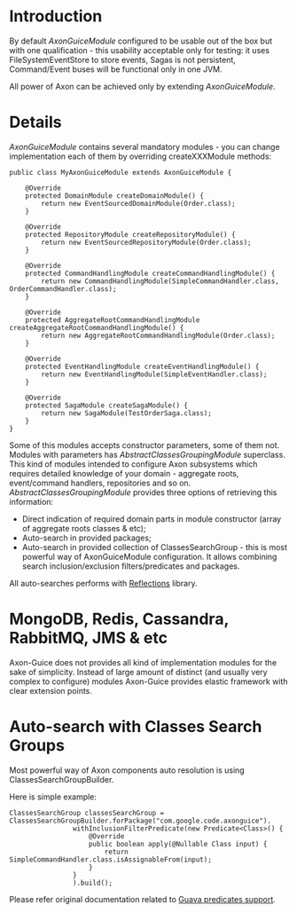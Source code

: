 # Introduction #

By default _AxonGuiceModule_ configured to be usable out of the box but with one  qualification - this usability acceptable only for testing: it uses FileSystemEventStore to store events, Sagas is not persistent, Command/Event buses will be functional only in one JVM.

All power of Axon can be achieved only by extending _AxonGuiceModule_.

# Details #

_AxonGuiceModule_ contains several mandatory modules - you can change implementation each of them by overriding createXXXModule methods:
```
public class MyAxonGuiceModule extends AxonGuiceModule {

    @Override
    protected DomainModule createDomainModule() {
        return new EventSourcedDomainModule(Order.class);
    }

    @Override
    protected RepositoryModule createRepositoryModule() {
        return new EventSourcedRepositoryModule(Order.class);
    }

    @Override
    protected CommandHandlingModule createCommandHandlingModule() {
        return new CommandHandlingModule(SimpleCommandHandler.class, OrderCommandHandler.class);
    }

    @Override
    protected AggregateRootCommandHandlingModule createAggregateRootCommandHandlingModule() {
        return new AggregateRootCommandHandlingModule(Order.class);
    }

    @Override
    protected EventHandlingModule createEventHandlingModule() {
        return new EventHandlingModule(SimpleEventHandler.class);
    }

    @Override
    protected SagaModule createSagaModule() {
        return new SagaModule(TestOrderSaga.class);
    }
}
```

Some of this modules accepts constructor parameters, some of them not.
Modules with parameters has _AbstractClassesGroupingModule_ superclass.
This kind of modules intended to configure Axon subsystems which requires detailed knowledge of your domain - aggregate roots, event/command handlers, repositories and so on.
_AbstractClassesGroupingModule_ provides three options of retrieving this information:
  * Direct indication of required domain parts in module constructor (array of aggregate roots classes & etc);
  * Auto-search in provided packages;
  * Auto-search in provided collection of ClassesSearchGroup - this is most powerful way of AxonGuiceModule configuration. It allows combining search inclusion/exclusion filters/predicates and packages.

All auto-searches performs with [Reflections](http://code.google.com/p/reflections/) library.

# MongoDB, Redis, Cassandra, RabbitMQ, JMS & etc #

Axon-Guice does not provides all kind of implementation modules for the sake of simplicity. Instead of large amount of distinct (and usually very complex to configure) modules Axon-Guice provides elastic framework with clear extension points.

# Auto-search with Classes Search Groups #
Most powerful way of Axon components auto resolution is using ClassesSearchGroupBuilder.

Here is simple example:
```
ClassesSearchGroup classesSearchGroup = ClassesSearchGroupBuilder.forPackage("com.google.code.axonguice").
                withInclusionFilterPredicate(new Predicate<Class>() {
                    @Override
                    public boolean apply(@Nullable Class input) {
                        return SimpleCommandHandler.class.isAssignableFrom(input);
                    }
                }
                ).build();
```

Please refer original documentation related to [Guava predicates support](http://code.google.com/p/guava-libraries/wiki/FunctionalExplained#Predicates).